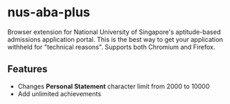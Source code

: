 # nus-aba-plus

Browser extension for National University of Singapore's aptitude-based admissions application portal. This is the best way to get your application withheld for "technical reasons". Supports both Chromium and Firefox.

## Features

* Changes **Personal Statement** character limit from 2000 to 10000
* Add unlimited achievements
